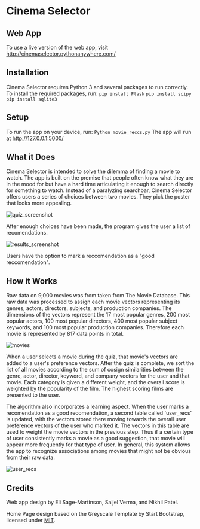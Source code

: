 # Cinema Selector

## Web App
To use a live version of the web app, visit http://cinemaselector.pythonanywhere.com/

## Installation
Cinema Selector requires Python 3 and several packages to run correctly. To install the required packages, run:
`pip install Flask`
`pip install scipy`
`pip install sqlite3`

## Setup
To run the app on your device, run:
`Python movie_reccs.py`
The app will run at http://127.0.0.1:5000/

## What it Does
Cinema Selector is intended to solve the dilemma of finding a movie to watch. The app is built on the premise that people often know what they are in the mood for but have a hard time articulating it enough to search directly for something to watch. Instead of a paralyzing searchbar, Cinema Selector offers users a series of choices between two movies. They pick the poster that looks more appealing. 

![quiz_screenshot](https://user-images.githubusercontent.com/10715620/103488188-2e48ee80-4dd0-11eb-86e3-5d60e8590be2.png)

After enough choices have been made, the program gives the user a list of recomendations.

![results_screenshot](https://user-images.githubusercontent.com/10715620/103488189-2f7a1b80-4dd0-11eb-8da5-0abf283fc69f.PNG)

Users have the option to mark a reccomendation as a "good reccomendation".

## How it Works

Raw data on 9,000 movies was from taken from The Movie Database. This raw data was processed to assign each movie vectors representing its genres, actors, directors, subjects, and production companies. The dimensions of the vectors represent the 17 most popular genres, 200 most popular actors, 100 most popular directors, 400 most popular subject keywords, and 100 most popular production companies. Therefore each movie is represented by 817 data points in total.

![movies](https://user-images.githubusercontent.com/10715620/103488186-2e48ee80-4dd0-11eb-825c-ad77efdb4ad7.PNG)

When a user selects a movie during the quiz, that movie's vectors are added to a user's preference vectors. After the quiz is complete, we sort the list of all movies according to the sum of cosign similarities between the genre, actor, director, keyword, and company vectors for the user and that movie. Each category is given a different weight, and the overall score is weighted by the popularity of the film. The highest scoring films are presented to the user.

The algorithm also incorporates a learning aspect. When the user marks a recomendation as a good recomendation, a second table called 'user_recs' is updated, with the vectors stored there moving towards the overall user preference vectors of the user who marked it. The vectors in this table are used to weight the movie vectors in the previous step. Thus if a certain type of user consistently marks a movie as a good suggestion, that movie will appear more frequently for that type of user. In general, this system allows the app to recognize associations among movies that might not be obvious from their raw data.

![user_recs](https://user-images.githubusercontent.com/10715620/103488191-30ab4880-4dd0-11eb-891e-a37cb7e95f0c.PNG)

## Credits
Web app design by Eli Sage-Martinson, Saijel Verma, and Nikhil Patel.

Home Page design based on the Greyscale Template by Start Bootstrap, licensed under [MIT](https://github.com/StartBootstrap/startbootstrap-grayscale/blob/master/LICENSE).
